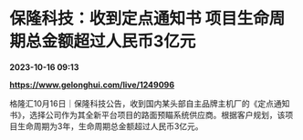 # 保隆科技：收到定点通知书 项目生命周期总金额超过人民币3亿元

**2023-10-16 09:13**

**https://www.gelonghui.com/live/1249096**

格隆汇10月16日｜保隆科技公告，收到国内某头部自主品牌主机厂的《定点通知书》，选择公司作为其全新平台项目的路面预瞄系统供应商。根据客户规划，该项目生命周期为3年，生命周期总金额超过人民币3亿元。